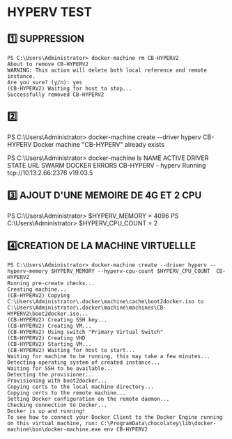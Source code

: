 # HYPERV TEST

## :one: SUPPRESSION 
```
PS C:\Users\Administrator> docker-machine rm CB-HYPERV2
About to remove CB-HYPERV2
WARNING: This action will delete both local reference and remote instance.
Are you sure? (y/n): yes
(CB-HYPERV2) Waiting for host to stop...
Successfully removed CB-HYPERV2
```
## :two:
PS C:\Users\Administrator> docker-machine create --driver hyperv CB-HYPERV
Docker machine "CB-HYPERV" already exists

PS C:\Users\Administrator> docker-machine ls
NAME        ACTIVE   DRIVER   STATE     URL                     SWARM   DOCKER     ERRORS
CB-HYPERV   -        hyperv   Running   tcp://10.13.2.66:2376           v19.03.5

## :three: AJOUT D'UNE MEMOIRE DE 4G ET 2 CPU
PS C:\Users\Administrator> $HYPERV_MEMORY = 4096
PS C:\Users\Administrator> $HYPERV_CPU_COUNT = 2

## :four:CREATION DE LA MACHINE VIRTUELLLE 
```
PS C:\Users\Administrator> docker-machine create --driver hyperv --hyperv-memory $HYPERV_MEMORY --hyperv-cpu-count $HYPERV_CPU_COUNT  CB-HYPERV2
Running pre-create checks...
Creating machine...
(CB-HYPERV2) Copying C:\Users\Administrator\.docker\machine\cache\boot2docker.iso to C:\Users\Administrator\.docker\machine\machines\CB-HYPERV2\boot2docker.iso...
(CB-HYPERV2) Creating SSH key...
(CB-HYPERV2) Creating VM...
(CB-HYPERV2) Using switch "Primary Virtual Switch"
(CB-HYPERV2) Creating VHD
(CB-HYPERV2) Starting VM...
(CB-HYPERV2) Waiting for host to start...
Waiting for machine to be running, this may take a few minutes...
Detecting operating system of created instance...
Waiting for SSH to be available...
Detecting the provisioner...
Provisioning with boot2docker...
Copying certs to the local machine directory...
Copying certs to the remote machine...
Setting Docker configuration on the remote daemon...
Checking connection to Docker...
Docker is up and running!
To see how to connect your Docker Client to the Docker Engine running on this virtual machine, run: C:\ProgramData\chocolatey\lib\docker-machine\bin\docker-machine.exe env CB-HYPERV2
```
